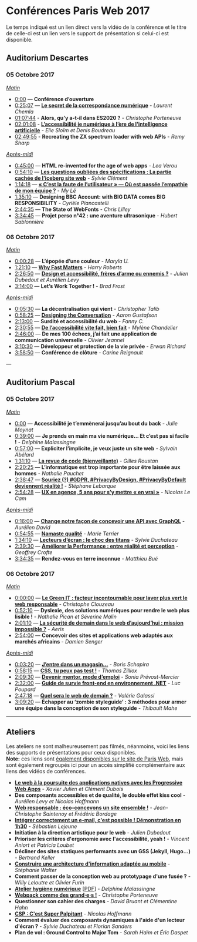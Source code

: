 # Conférences Paris Web 2017

Le temps indiqué est un lien direct vers la vidéo de la conférence et le titre de celle-ci est un lien vers le support de présentation si celui-ci est disponible.

## Auditorium Descartes
### 05 Octobre 2017
*[Matin](https://youtube.com/watch?v=iN7b312ZDU4)*

* [0:00](https://youtube.com/watch?v=iN7b312ZDU4) — **Conférence d’ouverture**
* [0:25:07](https://youtube.com/watch?v=iN7b312ZDU4&t=25m07s) — **[Le secret de la correspondance numérique](https://speakerdeck.com/judbd/le-secret-de-la-correspondance-numerique)** - *Laurent Chemla*
* [01:07:44](https://youtube.com/watch?v=iN7b312ZDU4&t=1h7m44s) - **Alors, qu’y a-t-il dans ES2020 ?** - *Christophe Porteneuve*
* [02:01:08](https://youtube.com/watch?v=iN7b312ZDU4&t=2h1m8s) - **[L’accessibilité je numérique à l’ère de l’intelligence artificielle](http://www.denisboudreau.org/presentations/2017/ParisWeb/Accessibilite-numerique-et-intelligence-artificielle-ParisWeb2017-final.pdf)** - *Elie Sloïm et Denis Boudreau*
* [02:49:55](https://youtube.com/watch?v=iN7b312ZDU4&t=2h49m55s) - **Recreating the ZX spectrum loader with web APIs** - *Remy Sharp*

*[Après-midi](https://youtube.com/watch?v=6sbg2SzArkQ)*

* [0:45:00](https://youtube.com/watch?v=6sbg2SzArkQ&t=45m0s) — **HTML re-invented for the age of web apps** - *Lea Verou*
* [0:54:10](https://youtube.com/watch?v=6sbg2SzArkQ&t=54m10s) — **[Les questions oubliées des spécifications : La partie cachée de l’iceberg site web](https://youtube.com/watch?v=iN7b312ZDU4)** - *Sylvie Clément*
* [1:14:18](https://youtube.com/watch?v=6sbg2SzArkQ&t=1h14m18s) — **[« C’est la faute de l’utilisateur » — Où est passée l’empathie de mon équipe ?](https://www.paris-web.fr/2017/media/PW2017-empathie.pdf)** - *My Lê*
* [1:35:10](https://youtube.com/watch?v=6sbg2SzArkQ&t=1h35m10s) — **Designing BBC Account: with BIG DATA comes BIG RESPONSIBILITY** - *Cyrièle Piancastelli*
* [2:44:35](https://youtube.com/watch?v=6sbg2SzArkQ&t=2h44m35s) — **The State of WebFonts** - *Chris Lilley*
* [3:34:45](https://youtube.com/watch?v=6sbg2SzArkQ&t=3h34m45s) — **Projet perso n°42 : une aventure ultrasonique** - *Hubert Sablonnière*

### 06 Octobre 2017
*[Matin](https://youtube.com/watch?v=8n1TDR-8WVE)*

* [0:00:28](https://youtube.com/watch?v=8n1TDR-8WVE&t=0m28s) — **L’épopée d’une couleur** - *Maryla U.*
* [1:21:10](https://youtube.com/watch?v=8n1TDR-8WVE&t=1h21m10s) — **[Why Fast Matters](https://speakerdeck.com/csswizardry/why-fast-matters)** - *Harry Roberts*
* [2:26:50](https://youtube.com/watch?v=8n1TDR-8WVE&t=2h26m50s) — **[Design et accessibilité, frères d’arme ou ennemis ?](https://speakerdeck.com/judbd/design-et-accessibilite-freres-darme-ou-ennemis)** - *Julien Dubedout et Aurélien Levy*
* [3:14:00](https://youtube.com/watch?v=8n1TDR-8WVE&t=3h14m0s) — **Let’s Work Together !** - *Brad Frost*

*[Après-midi](https://youtube.com/watch?v=R442BQQ82YM)*

* [0:05:30](https://youtube.com/watch?v=R442BQQ82YM&t=5m30s) — **La décentralisation qui vient** - *Christopher Talib*
* [0:58:25](https://youtube.com/watch?v=R442BQQ82YM&t=58m25s) — **[Designing the Conversation](https://www.slideshare.net/AaronGustafson/designing-the-conversation-paris-web-2017)** - *Aaron Gustafson*
* [2:13:00](https://youtube.com/watch?v=R442BQQ82YM&t=2h13m0s) — **Surdité et accessibilité du web** - *Fanny C.*
* [2:30:55](https://youtube.com/watch?v=R442BQQ82YM&t=2h30m55s) — **[De l’accessibilité vite fait, bien fait](https://www.mylene-chandelier.me/pw17/)** - *Mylène Chandelier*
* [2:46:00](https://youtube.com/watch?v=R442BQQ82YM&t=2h46m00s) — **De mes 100 échecs, j’ai fait une application de communication universelle** - *Olivier Jeannel*
* [3:10:30](https://youtube.com/watch?v=R442BQQ82YM&t=3h10m30s) — **Développeur et protection de la vie privée** - *Erwan Richard*
* [3:58:50](https://youtube.com/watch?v=R442BQQ82YM&t=3h58m50s) — **Conférence de clôture** - *Carine Reignault*

—

## Auditorium Pascal
### 05 Octobre 2017
*[Matin](https://youtube.com/watch?v=QZxWHZE02ag)*

* [0:00](https://youtube.com/watch?v=QZxWHZE02ag) — **Accessibilité je t’emmènerai jusqu’au bout du back** - *Julie Moynat*
* [0:39:00](https://youtube.com/watch?v=QZxWHZE02ag&t=39m0s) — **Je prends en main ma vie numérique... Et c’est pas si facile !** - *Delphine Malassingne*
* [0:57:00](https://youtube.com/watch?v=QZxWHZE02ag&t=57m0s) — **Expliciter l’implicite, je veux juste un site web** - *Sylvain Abélard*
* [1:31:10](https://youtube.com/watch?v=QZxWHZE02ag&t=1h31m10s) — **[La revue de code (bienveillante)](https://www.paris-web.fr/2017/media/PW2017-La-revue-de-code-bienveillante.pdf)** - *Gilles Roustan*
* [2:20:25](https://youtube.com/watch?v=QZxWHZE02ag&t=2h20m25s) — **L’informatique est trop importante pour être laissée aux hommes** - *Nathalie Pauchet*
* [2:38:47](https://youtube.com/watch?v=QZxWHZE02ag&t=2h38m47s) — **[Souriez (?) #GDPR, #PrivacyByDesign, #PrivacyByDefault deviennent réalité !](https://www.paris-web.fr/2017/media/PW2017-gdprprivacybydesignprivacy.pdf)** - *Stéphane Lebarque*
* [2:54:28](https://youtube.com/watch?v=QZxWHZE02ag&t=2h54m28s) — **[UX en agence, 5 ans pour s’y mettre « en vrai »](https://docs.google.com/presentation/d/1FFvASYYfLmHIdb2N6FNIMn0Jb7v9Q1ZGe5a48u47Nk4/edit)** - *Nicolas Le Cam*

*[Après-midi](https://youtube.com/watch?v=bXzN0e0oM3E)*

* [0:16:00](https://youtube.com/watch?v=bXzN0e0oM3E&t=16m0s) — **[Change notre façon de concevoir une API avec GraphQL](https://spyl.net/slides/parisweb-2017.html#/)** - *Aurélien David*
* [0:54:55](https://youtube.com/watch?v=bXzN0e0oM3E&t=54m55s) — **[Namaste qualité](http://slides.com/mterrier/namastequalite)** - *Marie Terrier*
* [1:34:10](https://youtube.com/watch?v=bXzN0e0oM3E&t=1h34m10s) — **[Lecteurs d’écran : le choc des titans](https://www.paris-web.fr/2017/media/PW2017-SylvieDuchateau-LecteursDEcran)** - *Sylvie Duchateau*
* [2:39:30](https://youtube.com/watch?v=bXzN0e0oM3E&t=2h39m30s) — **[Améliorer la Performance : entre réalité et perception](https://www.paris-web.fr/2017/media/PW2017-SylvieDuchateau-LecteursDEcran)** - *Geoffrey Crofte*
* [3:34:35](https://youtube.com/watch?v=bXzN0e0oM3E&t=3h34m35s) — **Rendez-vous en terre inconnue** - *Matthieu Bué*

### 06 Octobre 2017
*[Matin](https://youtube.com/watch?v=O_V1vjmmDUk)*

* [0:00:00](https://youtube.com/watch?v=O_V1vjmmDUk) — **[Le Green IT : facteur incontournable pour laver plus vert le web responsable](https://www.slideshare.net/ChristopheClouzeau/le-green-it-facteur-incontournable-pour-laver-plus-vert-le-web-responsable‬)** - *Christophe Clouzeau*
* [0:52:10](https://youtube.com/watch?v=O_V1vjmmDUk&t=52m10s) — **Dyslexie, des solutions numériques pour rendre le web plus lisible !** - *Nathalie Pican et Séverine Malin*
* [2:01:10](https://youtube.com/watch?v=O_V1vjmmDUk&t=2h1m10s) — **[La sécurité de demain dans le web d’aujourd’hui : mission impossible ?](https://www.paris-web.fr/2017/media/PW2017-secu-demain-web-aujourdhui.pdf)** - *Aeris*
* [2:54:00](https://youtube.com/watch?v=O_V1vjmmDUk&t=2h54m0s) — **Concevoir des sites et applications web adaptés aux marchés africains** - *Damien Senger*

*[Après-midi](https://youtube.com/watch?v=o9xInoZgZ4o)*

* [0:03:20](https://youtube.com/watch?v=o9xInoZgZ4o&t=3m20s) — **[J’entre dans un magasin…](https://www.paris-web.fr/2017/media/PW2017-J-entre-dans-un-magasin.pdf)** - *Boris Schapira*
* [0:58:15](https://youtube.com/watch?v=o9xInoZgZ4o&t=58m15s) — **[CSS, tu peux pas test !](http://tzi.fr/slides/pw2017/)** - *Thomas Zilliox*
* [2:09:30](https://youtube.com/watch?v=o9xInoZgZ4o&t=2h09m30s) — **[Devenir mentor, mode d’emploi](http://slides.com/soniaprevost/devenir-mentor-mode-d-emploi-7#/)** - *Sonia Prévost-Mercier*
* [2:32:00](https://youtube.com/watch?v=o9xInoZgZ4o&t=2h32m0s) — **[Guide de survie front-end en environnement .NET](https://www.kloh.ch/pw2017/)** - *Luc Poupard*
* [2:47:18](https://youtube.com/watch?v=o9xInoZgZ4o&t=2h47m18s) — **[Quel sera le web de demain ?](https://www.paris-web.fr/2017/media/PW2017-LeWebDeDemain.pdf)** - *Valérie Galassi*
* [3:09:20](https://youtube.com/watch?v=o9xInoZgZ4o&t=3h09m20s) — **Échapper au ‘zombie styleguide’ : 3 méthodes pour armer une équipe dans la conception de son styleguide** - *Thibault Mahe*

---

## Ateliers

Les ateliers ne sont malheureusement pas filmés, néanmoins, voici les liens des supports de présentations pour ceux disponibles.  
**Note:** ces liens sont [également disponibles sur le site de Paris Web](https://www.paris-web.fr/2017/07.php), mais sont également regroupés ici pour un accès simplifié complémentaire aux liens des vidéos de conférences.

* **[Le web à la poursuite des applications natives avec les Progressive Web Apps](https://www.paris-web.fr/www/www/2017/media/PW2017-PWA.pdf)** - *Xavier Julien et Clément Dubois*
* **Des composants accessibles et de qualité, le double effet kiss cool** - *Aurélien Levy et Nicolas Hoffmann*
* **[Web responsable : éco-concevons un site ensemble !](https://www.paris-web.fr/2017/media/PW2017-Webresponsable-ecoconcevonsunsiteensemble.pdf)** - *Jean-Christophe Saintenoy et Frédéric Bordage*
* **[Intégrer correctement un e-mail, c'est possible ! Démonstration en 1h30](https://www.paris-web.fr/2017/media/PW2017-integrer-email.pdf)** - *Sébastien Lejeune*
* **Initiation à la direction artistique pour le web** - *Julien Dubedout*
* **Prioriser les critères d'ergonomie avec l'accessibilité, yeah !** - *Vincent Aniort et Patricia Loubet*
* **Décliner des sites statiques performants avec un GSS (Jekyll, Hugo…)** - *Bertrand Keller*
* **[Construire une architecture d'information adaptée au mobile](https://speakerdeck.com/stephaniewalter/atelier-paris-web-une-architecture-dinformation-adaptee-au-mobile)** - *Stéphanie Walter*
* **Comment passer de la conception web au prototypage d'une fusée ?** - *Willy Leloutre et Olivier Furin*
* **[Atelier hygiène numérique](https://www.paris-web.fr/2017/media/PW2017-Delphine-Malassingne-UnPasDePlusVersMonHygieneNumerique-201710.pdf)** [[PDF](https://www.paris-web.fr/2017/media/PW2017-mavienumeriquepassifacile.pdf)] - *Delphine Malassingne*
* **[Webpack comme des grand·e·s !](https://deliciousinsights.github.io/pw2017-webpack/)** - *Christophe Porteneuve*
* **Questionner son cahier des charges** - *David Bruant et Clémentine Hahn*
* **[CSP : C'est Super Palpitant](https://www.nicolas-hoffmann.net/content-security-policy-paris-web-2017/#/)** - *Nicolas Hoffmann*
* **Comment évaluer des composants dynamiques à l'aide d'un lecteur d'écran ?** - *Sylvie Duchateau et Florian Sanders*
* **Plan de vol : Ground Control to Major Tom** - *Sarah Haïm et Éric Daspet*

